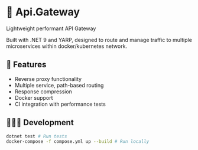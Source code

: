 # 🔀 Api.Gateway

Lightweight performant API Gateway 

Built with .NET 9 and YARP, designed to route and manage traffic to multiple microservices within docker/kubernetes network.

## 🚀 Features

- Reverse proxy functionality
- Multiple service, path-based routing
- Response compression
- Docker support
- CI integration with performance tests


## 👨🏻‍💻 Development

```sh
dotnet test # Run tests
docker-compose -f compose.yml up --build # Run locally
```